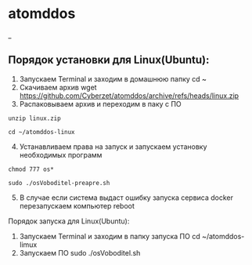 # atomddos
_
## Порядок  установки для Linux(Ubuntu):
1.  Запускаем Terminal и заходим в домашнюю папку
cd ~
2.  Скачиваем архив 
wget  https://github.com/Cyberzet/atomddos/archive/refs/heads/linux.zip
3.   Распаковываем архив и переходим в паку с ПО
```
unzip linux.zip
```
```
cd ~/atomddos-linux
```

4.  Устанавливаем права на запуск и запускаем установку необходимых программ
```
chmod 777 os*
```
```
sudo ./osVoboditel-preapre.sh 
```

5.  В случае если система выдаст ошибку запуска сервиса docker перезапускаем компьютер
reboot


Порядок  запуска для Linux(Ubuntu):
1.  Запускаем Terminal и заходим в папку запуска ПО
cd ~/atomddos-limux
2.  Запускаем ПО
sudo ./osVoboditel.sh

